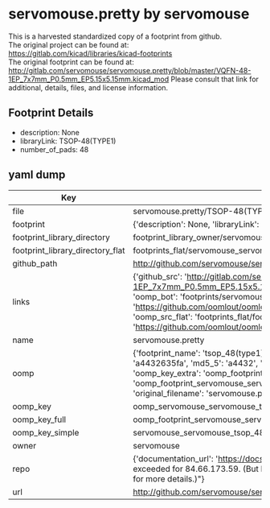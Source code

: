 # servomouse.pretty by servomouse  
This is a harvested standardized copy of a footprint from github.  
The original project can be found at:  
https://gitlab.com/kicad/libraries/kicad-footprints  
The original footprint can be found at:
http://gitlab.com/servomouse/servomouse.pretty/blob/master/VQFN-48-1EP_7x7mm_P0.5mm_EP5.15x5.15mm.kicad_mod
Please consult that link for additional, details, files, and license information.  
## Footprint Details
* description: None  
* libraryLink: TSOP-48(TYPE1)  
* number_of_pads: 48  
## yaml dump  
| Key | Value |  
| --- | --- |  
| file | servomouse.pretty/TSOP-48(TYPE1).kicad_mod |  
| footprint | {'description': None, 'libraryLink': 'TSOP-48(TYPE1)', 'number_of_pads': 48} |  
| footprint_library_directory | footprint_library_owner/servomouse_servomouse.pretty |  
| footprint_library_directory_flat | footprints_flat/servomouse_servomouse_tsop_48(type1)/working |  
| github_path | http://github.com/servomouse/servomouse.pretty/blob/master/TSOP-48(TYPE1).kicad_mod |  
| links | {'github_src': 'http://gitlab.com/servomouse/servomouse.pretty/blob/master/VQFN-48-1EP_7x7mm_P0.5mm_EP5.15x5.15mm.kicad_mod', 'github_src_repo': 'https://gitlab.com/kicad/libraries/kicad-footprints', 'oomp_bot': 'footprints/servomouse_servomouse_tsop_48(type1)/working', 'oomp_bot_github': 'https://github.com/oomlout/oomlout_oomp_footprint_bot/tree/main/footprints/servomouse_servomouse_tsop_48(type1)/working', 'oomp_src_flat': 'footprints_flat/footprints_flat/servomouse_servomouse_tsop_48(type1)/working', 'oomp_src_flat_github': 'https://github.com/oomlout/oomlout_oomp_footprint_src/tree/main/footprints_flat/servomouse_servomouse_tsop_48(type1)/working'} |  
| name | servomouse.pretty |  
| oomp | {'footprint_name': 'tsop_48(type1)', 'library_name': 'servomouse', 'md5': 'a4432635fa25a57500cbc16bc11a94c2', 'md5_10': 'a4432635fa', 'md5_5': 'a4432', 'md5_6': 'a44326', 'oomp_key': 'oomp_servomouse_servomouse_tsop_48(type1)', 'oomp_key_extra': 'oomp_footprint_servomouse_servomouse_tsop_48(type1)', 'oomp_key_full': 'oomp_footprint_servomouse_servomouse_tsop_48(type1)_a44326', 'oomp_key_simple': 'servomouse_servomouse_tsop_48(type1)', 'original_filename': 'servomouse.pretty/TSOP-48(TYPE1).kicad_mod', 'owner_name': 'servomouse'} |  
| oomp_key | oomp_servomouse_servomouse_tsop_48(type1) |  
| oomp_key_full | oomp_footprint_servomouse_servomouse_tsop_48(type1) |  
| oomp_key_simple | servomouse_servomouse_tsop_48(type1) |  
| owner | servomouse |  
| repo | {'documentation_url': 'https://docs.github.com/rest/overview/resources-in-the-rest-api#rate-limiting', 'message': "API rate limit exceeded for 84.66.173.59. (But here's the good news: Authenticated requests get a higher rate limit. Check out the documentation for more details.)"} |  
| url | http://github.com/servomouse/servomouse.pretty |  


